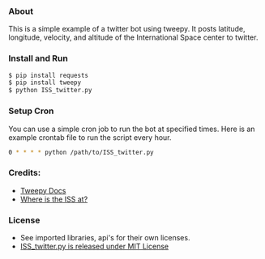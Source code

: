 ### About
This is a simple example of a twitter bot using tweepy. It posts latitude, longitude, velocity, and altitude of the International Space center to twitter.

### Install and Run
```sh
$ pip install requests
$ pip install tweepy
$ python ISS_twitter.py
```

### Setup Cron
You can use a simple cron job to run the bot at specified times. Here is an example crontab file to run the script every hour.

```sh
0 * * * * python /path/to/ISS_twitter.py
```

### Credits:
* [Tweepy Docs](http://www.tweepy.org/)
* [Where is the ISS at?](http://wheretheiss.at/w/developer)

### License
* See imported libraries, api's for their own licenses.
* [ISS_twitter.py is released under MIT License](http://opensource.org/licenses/MIT)
